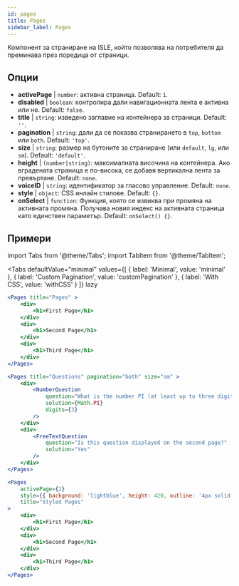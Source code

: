 ```yaml
---
id: pages 
title: Pages
sidebar_label: Pages
---
```


Компонент за страниране на ISLE, който позволява на потребителя да преминава през поредица от страници.

## Опции

* __activePage__ | `number`: активна страница. Default: `1`.
* __disabled__ | `boolean`: контролира дали навигационната лента е активна или не. Default: `false`.
* __title__ | `string`: изведено заглавие на контейнера за страници. Default: `''`.
* __pagination__ | `string`: дали да се показва странирането в `top`, `bottom` или `both`. Default: `'top'`.
* __size__ | `string`: размер на бутоните за страниране (или `default`, `lg`, или `sm`). Default: `'default'`.
* __height__ | `(number|string)`: максималната височина на контейнера. Ако вградената страница е по-висока, се добавя вертикална лента за превъртане. Default: `none`.
* __voiceID__ | `string`: идентификатор за гласово управление. Default: `none`.
* __style__ | `object`: CSS инлайн стилове. Default: `{}`.
* __onSelect__ | `function`: Функция, която се извиква при промяна на активната промяна. Получава новия индекс на активната страница като единствен параметър. Default: `onSelect() {}`.


## Примери

import Tabs from '@theme/Tabs';
import TabItem from '@theme/TabItem';

<Tabs
    defaultValue="minimal"
    values={[
        { label: 'Minimal', value: 'minimal' },
        { label: 'Custom Pagination', value: 'customPagination' },
        { label: 'With CSS', value: 'withCSS' }
    ]}
    lazy
>

<TabItem value="minimal">

```jsx live
<Pages title="Pages" >
    <div>
        <h1>First Page</h1>
    </div>
    <div>
        <h1>Second Page</h1>
    </div>
    <div>
        <h1>Third Page</h1>
    </div>
</Pages>
```

</TabItem>

<TabItem value="customPagination" >

```jsx live
<Pages title="Questions" pagination="both" size="sm" >
    <div>
        <NumberQuestion
            question="What is the number PI (at least up to three digits after the decimal point)?"
            solution={Math.PI}
            digits={3}
        />
    </div>
    <div>
        <FreeTextQuestion 
            question="Is this question displayed on the second page?"
            solution="Yes" 
        />
    </div>
</Pages>
```
</TabItem>

<TabItem value="withCSS">

```jsx live
<Pages 
    activePage={2}
    style={{ background: 'lightblue', height: 420, outline: '4px solid black' }} 
    title="Styled Pages"
>
    <div>
        <h1>First Page</h1>
    </div>
    <div>
        <h1>Second Page</h1>
    </div>
    <div>
        <h1>Third Page</h1>
    </div>
</Pages>
```

</TabItem>

</Tabs>

